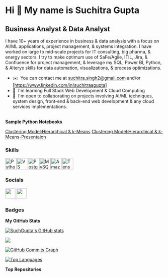 Hi 👋 My name is Suchitra Gupta
===============================

Business Analyst & Data Analyst
-------------------------------

I have 10+ years of experience in business & data analysis with a focus on AI/ML applications, project management, & systems integration. I have worked on large to mid-scale projects for IT consulting, big pharma, & energy sectors. I try to make optimum use of SaFe/Agile, ITIL, Jira, & Confluence for project management, & leverage my SQL, Power BI, Python, & Alteryx skills for data automation, visualizations, & process optimizations.

* ✉️  You can contact me at [suchitra.singh2@gmail.com](mailto:suchitra.singh2@gmail.com) and/or [https://www.linkedin.com/in/suchitraagupta]
* 🧠  I'm learning Full Stack Web Development & Cloud Computing
* 🤝  I'm open to collaborating on projects involving AI/ML techniques, system design, front-end & back-end web development & any cloud services implementations.
<br>
<b> Sample Python Notebooks</b>
<br>
<p align="left">
  <a href="Python Notebooks/HELP International_Clustering Assignment.ipynb">Clustering Model:Hierarchical & k-Means</a>
  <a href="Python Notebooks/HELP International_Clustering Model Inferences.pdf">Clustering Model:Hierarchical & k-Means-Presentaion<a></a>
</p>

### Skills

<p align="left">
<a href="https://www.python.org/" target="_blank" rel="noreferrer"><img src="https://raw.githubusercontent.com/danielcranney/readme-generator/main/public/icons/skills/python-colored.svg" width="36" height="36" alt="Python" /></a><a href="https://code.visualstudio.com/" target="_blank" rel="noreferrer"><img src="https://raw.githubusercontent.com/danielcranney/readme-generator/main/public/icons/skills/visualstudiocode.svg" width="36" height="36" alt="VS Code" /></a><a href="https://www.postgresql.org/" target="_blank" rel="noreferrer"><img src="https://raw.githubusercontent.com/danielcranney/readme-generator/main/public/icons/skills/postgresql-colored.svg" width="36" height="36" alt="PostgreSQL" /></a><a href="https://www.mysql.com/" target="_blank" rel="noreferrer"><img src="https://raw.githubusercontent.com/danielcranney/readme-generator/main/public/icons/skills/mysql-colored.svg" width="36" height="36" alt="MySQL" /></a><a href="https://aws.amazon.com" target="_blank" rel="noreferrer"><img src="https://raw.githubusercontent.com/danielcranney/readme-generator/main/public/icons/skills/aws-colored.svg" width="36" height="36" alt="Amazon Web Services" /></a><a href="https://www.tensorflow.org/" target="_blank" rel="noreferrer"><img src="https://raw.githubusercontent.com/danielcranney/readme-generator/main/public/icons/skills/tensorflow-colored.svg" width="36" height="36" alt="TensorFlow" /></a>
</p>

### Socials

<p align="left"> <a href="https://www.github.com/SuchGupta" target="_blank" rel="noreferrer"> <picture> <source media="(prefers-color-scheme: dark)" srcset="https://raw.githubusercontent.com/danielcranney/readme-generator/main/public/icons/socials/github-dark.svg" /> <source media="(prefers-color-scheme: light)" srcset="https://raw.githubusercontent.com/danielcranney/readme-generator/main/public/icons/socials/github.svg" /> <img src="https://raw.githubusercontent.com/danielcranney/readme-generator/main/public/icons/socials/github.svg" width="32" height="32" /> </picture> </a> <a href="https://www.linkedin.com/in/suchitraagupta" target="_blank" rel="noreferrer"> <picture> <source media="(prefers-color-scheme: dark)" srcset="https://raw.githubusercontent.com/danielcranney/readme-generator/main/public/icons/socials/linkedin-dark.svg" /> <source media="(prefers-color-scheme: light)" srcset="https://raw.githubusercontent.com/danielcranney/readme-generator/main/public/icons/socials/linkedin.svg" /> <img src="https://raw.githubusercontent.com/danielcranney/readme-generator/main/public/icons/socials/linkedin.svg" width="32" height="32" /> </picture> </a></p>

### Badges

<b>My GitHub Stats</b>

<a href="http://www.github.com/SuchGupta"><img src="https://github-readme-stats.vercel.app/api?username=SuchGupta&show_icons=true&hide=&count_private=true&title_color=0891b2&text_color=ffffff&icon_color=0891b2&bg_color=1c1917&hide_border=true&show_icons=true" alt="SuchGupta's GitHub stats" /></a>

<a href="http://www.github.com/SuchGupta"><img src="https://github-readme-streak-stats.herokuapp.com/?user=SuchGupta&stroke=ffffff&background=1c1917&ring=0891b2&fire=0891b2&currStreakNum=ffffff&currStreakLabel=0891b2&sideNums=ffffff&sideLabels=ffffff&dates=ffffff&hide_border=true" /></a>

<a href="http://www.github.com/SuchGupta"><img src="https://github-readme-activity-graph.cyclic.app/graph?username=SuchGupta&bg_color=1c1917&color=ffffff&line=0891b2&point=ffffff&area_color=1c1917&area=true&hide_border=true&custom_title=GitHub%20Commits%20Graph" alt="GitHub Commits Graph" /></a>

<a href="https://github.com/SuchGupta" align="left"><img src="https://github-readme-stats.vercel.app/api/top-langs/?username=SuchGupta&langs_count=10&title_color=0891b2&text_color=ffffff&icon_color=0891b2&bg_color=1c1917&hide_border=true&locale=en&custom_title=Top%20%Languages" alt="Top Languages" /></a>

<b>Top Repositories</b>

<div width="100%" align="center"></div><br /><br /><br /><br /><br /><br /><br />

